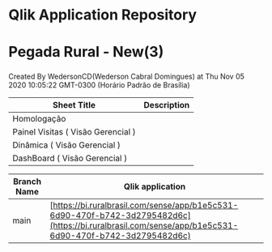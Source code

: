 # Qlik Application Repository 
# Pegada Rural - New(3)
### 
Created By WedersonCD(Wederson Cabral Domingues) at Thu Nov 05 2020 10:05:22 GMT-0300 (Horário Padrão de Brasília)




Sheet Title | Description
------------ | -------------
Homologação|
Painel Visitas ( Visão Gerencial )|
Dinâmica ( Visão Gerencial )|
DashBoard ( Visão Gerencial )|



Branch Name|Qlik application
---|---
main|[https://bi.ruralbrasil.com/sense/app/b1e5c531-6d90-470f-b742-3d2795482d6c](https://bi.ruralbrasil.com/sense/app/b1e5c531-6d90-470f-b742-3d2795482d6c)
